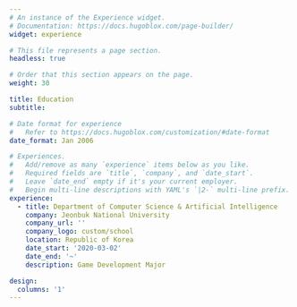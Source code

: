 ```yaml
---
# An instance of the Experience widget.
# Documentation: https://docs.hugoblox.com/page-builder/
widget: experience

# This file represents a page section.
headless: true

# Order that this section appears on the page.
weight: 30

title: Education
subtitle:

# Date format for experience
#   Refer to https://docs.hugoblox.com/customization/#date-format
date_format: Jan 2006

# Experiences.
#   Add/remove as many `experience` items below as you like.
#   Required fields are `title`, `company`, and `date_start`.
#   Leave `date_end` empty if it's your current employer.
#   Begin multi-line descriptions with YAML's `|2-` multi-line prefix.
experience:
  - title: Department of Computer Science & Artificial Intelligence
    company: Jeonbuk National University
    company_url: ''
    company_logo: custom/school
    location: Republic of Korea
    date_start: '2020-03-02'
    date_end: '~'
    description: Game Development Major

design:
  columns: '1'
---
```

